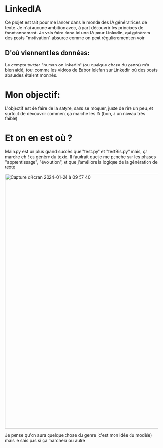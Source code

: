 # LinkedIA
Ce projet est fait pour me lancer dans le monde des IA génératrices de texte. Je n'ai aucune ambition avec, à part découvrir les principes de fonctionnement. Je vais faire donc ici une IA pour Linkedin, qui génèrera des posts "motivation" absurde comme on peut régulièrement en voir

## D'où viennent les données:

Le compte twitter "human on linkedin" (ou quelque chose du genre) m'a bien aidé, tout comme les vidéos de Babor lelefan sur Linkedin où des posts absurdes étaient montrés. 

# Mon objectif:

L'objectif est de faire de la satyre, sans se moquer, juste de rire un peu, et surtout de découvrir comment ça marche les IA (bon, à un niveau très faible)


# Et on en est où ?

Main.py est un plus grand succès que "test.py" et "testBis.py" mais, ça marche eh ! ca génère du texte. Il faudrait que je me penche sur les phases "apprentissage", "évolution", et que j'améliore la logique de la génération de texte

<img width="839" alt="Capture d’écran 2024-01-24 à 09 57 40" src="https://github.com/KoroKira/LinkedIA/assets/63927791/21ae17b0-0232-4987-8423-27fb8c12b9d1">


Je pense qu'on aura quelque chose du genre (c'est mon idée du modèle) mais je sais pas si ça marchera ou autre
